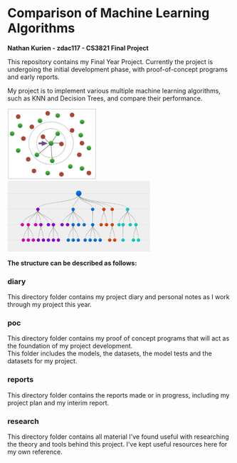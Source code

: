 <!--# Final Year Project

This repository has been created to store your final year project.

You may edit it as you like, but please do not remove the default topics or the project members list. These need to stay as currently defined in order for your supervisor to be able to find your project. -->

# Comparison of Machine Learning Algorithms
__Nathan Kurien - zdac117 - CS3821 Final Project__

This repository contains my Final Year Project. Currently the project is undergoing the initial development phase, with proof-of-concept programs and early reports.

My project is to implement various multiple machine learning algorithms, such as KNN and Decision Trees, and compare their performance.

<p float="left">
  <img src="research/knn_image.webp" alt="Nearest Neighbours" width="200" />
  <img src="research/DT_image.png" alt="Decision Trees" width="320" /> 
</p>



__The structure can be described as follows:__

### diary
This directory folder contains my project diary and personal notes as I work through my project this year.

### poc
This directory folder contains my proof of concept programs that will act as the foundation of my project development.   
This folder includes the models, the datasets, the model tests and the datasets for my project.

### reports
This directory folder contains the reports made or in progress, including my project plan and my interim report.

### research
This directory folder contains all material I've found useful with researching the theory and tools behind this project. I've kept useful resources here for my own reference.